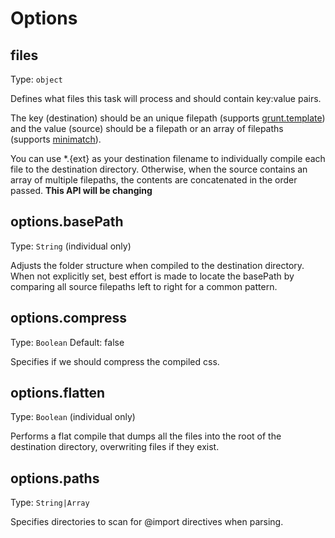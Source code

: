 # Options

## files
Type: `object`

Defines what files this task will process and should contain key:value pairs.

The key (destination) should be an unique filepath (supports [grunt.template](https://github.com/gruntjs/grunt/blob/master/docs/api_template.md)) and the value (source) should be a filepath or an array of filepaths (supports [minimatch](https://github.com/isaacs/minimatch)).

You can use *.{ext} as your destination filename to individually compile each file to the destination directory. Otherwise, when the source contains an array of multiple filepaths, the contents are concatenated in the order passed.  **This API will be changing**

## options.basePath
Type: `String` (individual only)

Adjusts the folder structure when compiled to the destination directory. When not explicitly set, best effort is made to locate the basePath by comparing all source filepaths left to right for a common pattern.

## options.compress
Type: `Boolean`
Default: false

Specifies if we should compress the compiled css.

## options.flatten
Type: `Boolean` (individual only)

Performs a flat compile that dumps all the files into the root of the destination directory, overwriting files if they exist.

## options.paths
Type: `String|Array`

Specifies directories to scan for @import directives when parsing.